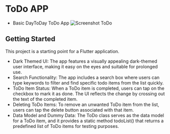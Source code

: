 # ToDo APP

 - Basic DayToDay ToDo App
![Screenshot ToDo](https://github.com/user-attachments/assets/22878fce-dbf6-4432-887f-2f45c5e2bac4)


## Getting Started

This project is a starting point for a Flutter application.
- Dark Themed UI: The app features a visually appealing dark-themed user interface, making it easy on the eyes and suitable for prolonged use.
- Search Functionality: The app includes a search box where users can type keywords to filter and find specific todo items from the list quickly.
- ToDo Item Status: When a ToDo item is completed, users can tap on the checkbox to mark it as done. The UI reflects the change by crossing out the text of the completed item.
- Deleting ToDo Items: To remove an unwanted ToDo item from the list, users can tap the delete button associated with that item.
- Data Model and Dummy Data: The ToDo class serves as the data model for a ToDo item, and it provides a static method todoList() that returns a predefined list of ToDo items for testing purposes.
